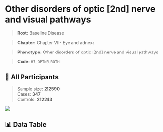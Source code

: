 # Other disorders of optic [2nd] nerve and visual pathways

> **Root:** Baseline Disease  

> **Chapter:** Chapter VII- Eye and adnexa  

> **Phenotype:** Other disorders of optic [2nd] nerve and visual pathways  

> **Code:** `H7_OPTNEUROTH`

## 🧪 All Participants  
> Sample size: **212590**  
> Cases: **347**  
> Controls: **212243**
<img src="/Sensitive/Figures/ALL/Incidence/H7_OPTNEUROTH.png"/>

## 📊 Data Table
<CsvTableMRF src="/Sensitive/Data/ALL/Incidence/COX_H7_OPTNEUROTH.csv"/>

